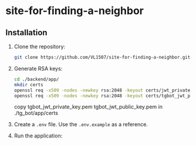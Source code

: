 # site-for-finding-a-neighbor

## Installation

1. Clone the repository:

     ```bash
     git clone https://github.com/VL1507/site-for-finding-a-neighbor.git
     ```

2. Generate RSA keys:

     ```bash
     cd ./backend/app/
     mkdir certs
     openssl req -x509 -nodes -newkey rsa:2048 -keyout certs/jwt_private_key.pem -out certs/jwt_public_key.pem
     openssl req -x509 -nodes -newkey rsa:2048 -keyout certs/tgbot_jwt_private_key.pem -out certs/tgbot_jwt_public_key.pem
     ```
     copy tgbot_jwt_private_key.pem tgbot_jwt_public_key.pem in ./tg_bot/app/certs

3. Create a `.env` file. Use the `.env.example` as a reference.

4. Run the application:
